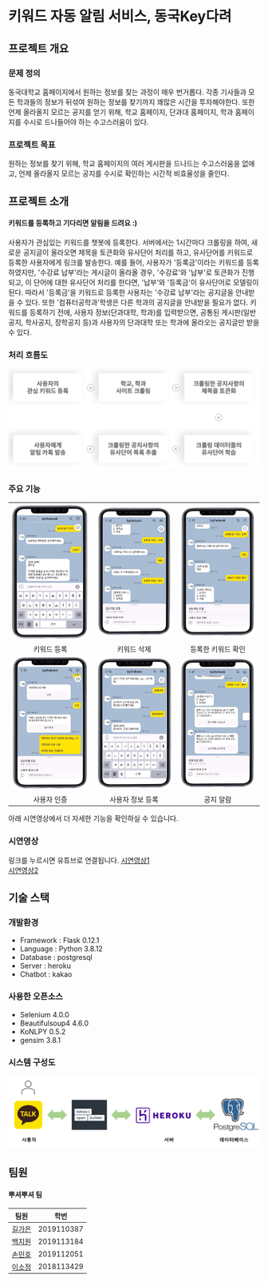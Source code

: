 # 키워드 자동 알림 서비스, 동국Key다려

## 프로젝트 개요

### 문제 정의

동국대학교 홈페이지에서 원하는 정보를 찾는 과정이 매우 번거롭다. 각종 기사들과 모든 학과들의 정보가 뒤섞여 원하는 정보를 찾기까지 꽤많은 시간을 투자해야한다. 또한 언제 올라올지 모르는 공지를 얻기 위해, 학교 홈페이지, 단과대 홈페이지, 학과 홈페이지를 수시로 드나들어야 하는 수고스러움이 있다.

### 프로젝트 목표

원하는 정보를 찾기 위해, 학교 홈페이지의 여러 게시판을 드나드는 수고스러움을 없애고, 언제 올라올지 모르는 공지를 수시로 확인하는 시간적 비효율성을 줄인다.

## 프로젝트 소개

#### 키워드를 등록하고 기다리면 알림을 드려요 :)

사용자가 관심있는 키워드를 챗봇에 등록한다. 서버에서는 1시간마다 크롤링을 하여, 새로운 공지글이 올라오면 제목을 토큰화와 유사단어 처리를 하고, 유사단어를 키워드로 등록한 사용자에게 링크를 발송한다. 예를 들어, 사용자가 '등록금'이라는 키워드를 등록하였지만, '수강료 납부'라는 게시글이 올라올 경우, '수강료'와 '납부'로 토큰화가 진행되고, 이 단어에 대한 유사단어 처리를 한다면, '납부'와 '등록금'이 유사단어로 모델링이 된다. 따라서 '등록금'을 키워드로 등록한 사용자는 '수강료 납부'라는 공지글을 안내받을 수 있다.
또한 '컴퓨터공학과'학생은 다른 학과의 공지글을 안내받을 필요가 없다. 키워드를 등록하기 전에, 사용자 정보(단과대학, 학과)를 입력받으면, 공통된 게시판(일반공지, 학사공지, 장학공지 등)과 사용자의 단과대학 또는 학과에 올라오는 공지글만 받을 수 있다.

### 처리 흐름도

![처리흐름도](./img/처리흐름도.png)

### 주요 기능

|                                              |                                                  |                                                    |
| :------------------------------------------: | :----------------------------------------------: | :------------------------------------------------: |
| <img src="./img/키워드등록.PNG" width="330"> |   <img src="./img/키워드삭제.PNG" width="350">   | <img src="./img/등록한키워드확인.PNG" width="350"> |
|                 키워드 등록                  |                   키워드 삭제                    |                 등록한 키워드 확인                 |
|    <img src="./img/인증.PNG" width="350">    | <img src="./img/사용자정보등록.PNG" width="350"> |     <img src="./img/공지알람.PNG" width="350">     |
|                 사용자 인증                  |                 사용자 정보 등록                 |                     공지 알람                      |

아래 시연영상에서 더 자세한 기능을 확인하실 수 있습니다.

### 시연영상

링크를 누르시면 유튜브로 연결됩니다.
[시연영상1](https://youtu.be/qFQY1amIqKU)<br>
[시연영상2](https://youtu.be/L9I33gFD4GA)

## 기술 스택

### 개발환경

- Framework : Flask 0.12.1
- Language : Python 3.8.12
- Database : postgresql
- Server : heroku
- Chatbot : kakao

### 사용한 오픈소스

- Selenium 4.0.0
- Beautifulsoup4 4.6.0
- KoNLPY 0.5.2
- gensim 3.8.1

### 시스템 구성도

![시스템구성도](./img/시스템구성도.PNG)

## 팀원

#### 뿌셔뿌셔 팀

|                  팀원                  |    학번    |
| :------------------------------------: | :--------: |
| [길가은](https://github.com/rlfrkdms1) | 2019110387 |
| [백지원](https://github.com/wonny7447) | 2019113184 |
|  [손민호](https://github.com/Hoyasdf)  | 2019112051 |
| [이소정](https://github.com/SJLEE316)  | 2018113429 |
